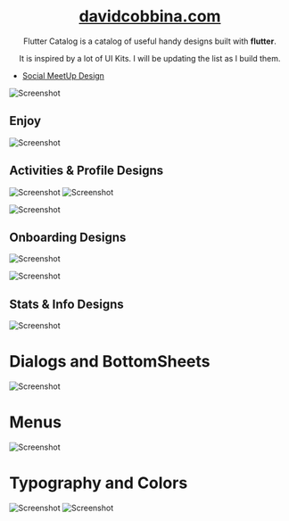 <h1 align="center">
  <a href="http://davidcobbina.com" target="_blank">davidcobbina.com</a>
</h1>

<p align="center">
    Flutter Catalog is a catalog of useful handy designs built with <strong>flutter</strong>.
</p>
<p align="center">
    It is inspired by a lot of UI Kits. I will be updating the list as I build them.
</p>
<ul>
    <li> <a href="https://www.behance.net/gallery/72907227/Social-Meet-Up-UI-Kit-FREE-for-Adobe-XD?tracking_source=search_projects_recommended%7Cfree%20ui%20kit" target="_blank">Social MeetUp Design</a></li>
</ul>




![Screenshot](assets/screenshots/flutter_catalog.png)

## Enjoy
![Screenshot](assets/screenshots/activitiesAndProfile.png)

## Activities & Profile Designs
![Screenshot](assets/screenshots/activities_details.png)
![Screenshot](assets/screenshots/activities_details2.png)


![Screenshot](assets/screenshots/onboarding.png)
## Onboarding Designs
![Screenshot](assets/screenshots/onboarding_details.png)


![Screenshot](assets/screenshots/statsAndInfo.png)
## Stats & Info Designs
![Screenshot](assets/screenshots/stats_details.png)

# Dialogs and BottomSheets
![Screenshot](assets/screenshots/dialogsAndBottomsheets.png)

# Menus
![Screenshot](assets/screenshots/menus.png)

# Typography and Colors
![Screenshot](assets/screenshots/typography.png)
![Screenshot](assets/screenshots/colors.png)